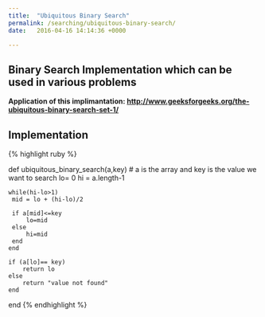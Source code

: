 ```yaml
---
title:  "Ubiquitous Binary Search"
permalink: /searching/ubiquitous-binary-search/
date:   2016-04-16 14:14:36 +0000

---
```

 
## Binary Search Implementation which can be used in various problems
**Application of this implimantation: http://www.geeksforgeeks.org/the-ubiquitous-binary-search-set-1/**

## Implementation
{% highlight ruby %}

def ubiquitous_binary_search(a,key) # a is the array and key is the value we want to search
    lo= 0
    hi = a.length-1
    
    while(hi-lo>1)
     mid = lo + (hi-lo)/2
     
     if a[mid]<=key
         lo=mid
     else
         hi=mid
     end
    end
    
    if (a[lo]== key)
        return lo
    else
        return "value not found"
    end
end
{% endhighlight %}


